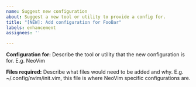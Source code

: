 ```yaml
---
name: Suggest new configuration
about: Suggest a new tool or utility to provide a config for.
title: "[NEW]: Add configuration for FooBar"
labels: enhancement
assignees: ''

---
```


**Configuration for:**
Describe the tool or utility that the new configuration is for. E.g. NeoVim

**Files required:**
Describe what files would need to be added and why. E.g. ~/.config/nvim/init.vim, this file is where NeoVim specific configurations are.
